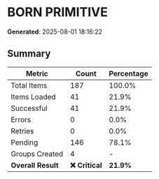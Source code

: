 # BORN PRIMITIVE
**Generated**: 2025-08-01 18:16:22

## Summary

| Metric | Count | Percentage |
|--------|-------|------------|
| Total Items | 187 | 100.0% |
| Items Loaded | 41 | 21.9% |
| Successful | 41 | 21.9% |
| Errors | 0 | 0.0% |
| Retries | 0 | 0.0% |
| Pending | 146 | 78.1% |
| Groups Created | 4 | - |
| **Overall Result** | **❌ Critical** | **21.9%** |
